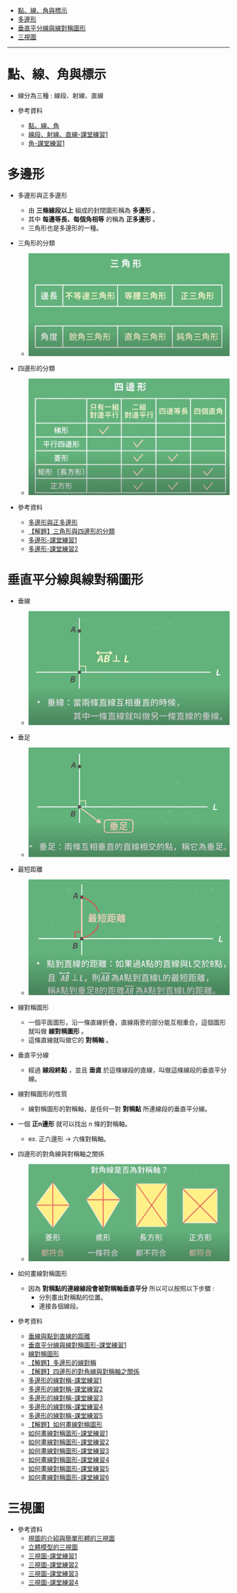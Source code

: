 * [點、線、角與標示](#點、線、角與標示)
* [多邊形](#多邊形)
* [垂直平分線與線對稱圖形](#垂直平分線與線對稱圖形)
* [三視圖](#三視圖)
---

# 點、線、角與標示

- 線分為三種 : 線段、射線、直線

- 參考資料
  - [點、線、角](https://www.youtube.com/watch?v=2ixW-Thfolw "點、線、角")
  - [線段、射線、直線-課堂練習1](https://www.junyiacademy.org/article/f95d261ab458441f94f98b05cb8595c0 "線段、射線、直線-課堂練習1")
  - [角-課堂練習1](https://www.junyiacademy.org/article/58e744774d964fd494985bbc9056d6c3 "角-課堂練習1")

# 多邊形

- 多邊形與正多邊形
	- 由 **三條線段以上** 組成的封閉圖形稱為 **多邊形** 。
	- 其中 **每邊等長、每個角相等** 的稱為 **正多邊形** 。
  - 三角形也是多邊形的一種。

- 三角形的分類
  - ![三角形的分類-康軒版](https://github.com/aquariusCCA/mathematics/blob/main/%E5%88%9D%E4%B8%80%E6%95%B8%E5%AD%B8/%E7%94%9F%E6%B4%BB%E4%B8%AD%E7%9A%84%E5%B9%BE%E4%BD%95/images/%E4%B8%89%E8%A7%92%E5%BD%A2%E7%9A%84%E5%88%86%E9%A1%9E-%E5%BA%B7%E8%BB%92%E7%89%88.png?raw=true "三角形的分類-康軒版")

- 四邊形的分類
  - ![四邊形的分類-康軒版](https://github.com/aquariusCCA/mathematics/blob/main/%E5%88%9D%E4%B8%80%E6%95%B8%E5%AD%B8/%E7%94%9F%E6%B4%BB%E4%B8%AD%E7%9A%84%E5%B9%BE%E4%BD%95/images/%E5%9B%9B%E9%82%8A%E5%BD%A2%E7%9A%84%E5%88%86%E9%A1%9E-%E5%BA%B7%E8%BB%92%E7%89%88.png?raw=true "四邊形的分類-康軒版")

- 參考資料
  - [多邊形與正多邊形](https://www.youtube.com/watch?v=wxGQYZrceAE "多邊形與正多邊形")
  - [【解題】三角形與四邊形的分類](https://www.youtube.com/watch?v=lVerIDeeamY "【解題】三角形與四邊形的分類")
  - [多邊形-課堂練習1](https://www.junyiacademy.org/article/399b99963d824f1b8f804f8b532ffa9e "多邊形-課堂練習1")
  - [多邊形-課堂練習2](https://www.junyiacademy.org/article/bf068be993674da795f13da9d9d4bdbc "多邊形-課堂練習2")

# 垂直平分線與線對稱圖形

- 垂線
  - ![垂線-康軒版](https://github.com/aquariusCCA/mathematics/blob/main/%E5%88%9D%E4%B8%80%E6%95%B8%E5%AD%B8/%E7%94%9F%E6%B4%BB%E4%B8%AD%E7%9A%84%E5%B9%BE%E4%BD%95/images/%E5%9E%82%E7%B7%9A-%E5%BA%B7%E8%BB%92%E7%89%88.png?raw=true "垂線-康軒版")

- 垂足
  - ![垂足-康軒版](https://github.com/aquariusCCA/mathematics/blob/main/%E5%88%9D%E4%B8%80%E6%95%B8%E5%AD%B8/%E7%94%9F%E6%B4%BB%E4%B8%AD%E7%9A%84%E5%B9%BE%E4%BD%95/images/%E5%9E%82%E8%B6%B3-%E5%BA%B7%E8%BB%92%E7%89%88.png?raw=true "垂足-康軒版")

- 最短距離
  - ![最短距離-康軒版](https://github.com/aquariusCCA/mathematics/blob/main/%E5%88%9D%E4%B8%80%E6%95%B8%E5%AD%B8/%E7%94%9F%E6%B4%BB%E4%B8%AD%E7%9A%84%E5%B9%BE%E4%BD%95/images/%E6%9C%80%E7%9F%AD%E8%B7%9D%E9%9B%A2-%E5%BA%B7%E8%BB%92%E7%89%88.png?raw=true "最短距離-康軒版")

- 線對稱圖形
	- 一個平面圖形，沿一條直線折疊，直線兩旁的部分能互相重合，這個圖形就叫做 **線對稱圖形** 。
	- 這條直線就叫做它的 **對稱軸** 。

- 垂直平分線
	- 經過 **線段終點** ，並且 **垂直** 於這條線段的直線，叫做這條線段的垂直平分線。

- 線對稱圖形的性質
	- 線對稱圖形的對稱軸，是任何一對 **對稱點** 所連線段的垂直平分線。

- 一個 **正n邊形** 就可以找出 n 條的對稱軸。
	- ex. 正六邊形 $\to$ 六條對稱軸。

- 四邊形的對角線與對稱軸之關係
  - ![四邊形的對角線與對稱軸之關係-康軒版](https://github.com/aquariusCCA/mathematics/blob/main/%E5%88%9D%E4%B8%80%E6%95%B8%E5%AD%B8/%E7%94%9F%E6%B4%BB%E4%B8%AD%E7%9A%84%E5%B9%BE%E4%BD%95/images/%E5%9B%9B%E9%82%8A%E5%BD%A2%E7%9A%84%E5%B0%8D%E8%A7%92%E7%B7%9A%E8%88%87%E5%B0%8D%E7%A8%B1%E8%BB%B8%E4%B9%8B%E9%97%9C%E4%BF%82-%E5%BA%B7%E8%BB%92%E7%89%88.png?raw=true "四邊形的對角線與對稱軸之關係-康軒版")

- 如何畫線對稱圖形
	- 因為 **對稱點的連線線段會被對稱軸垂直平分** 所以可以按照以下步驟 :
		- 分別畫出對稱點的位置。
		- 連接各個線段。

- 參考資料
  - [垂線與點到直線的距離](https://www.youtube.com/watch?v=qi38YlTXZH8 "垂線與點到直線的距離")
  - [垂直平分線與線對稱圖形-課堂練習1](https://www.junyiacademy.org/article/766e077d95d447aaa31a63bd4dd83e1d "垂直平分線與線對稱圖形-課堂練習1")
  - [線對稱圖形](https://youtu.be/gBIQHJMoZp4 "線對稱圖形")
  - [【解題】多邊形的線對稱](https://www.youtube.com/watch?v=pobMNvpnaAM "【解題】多邊形的線對稱")
  - [【解題】四邊形的對角線與對稱軸之關係](https://www.youtube.com/watch?v=2RxGRbsYjzA "【解題】四邊形的對角線與對稱軸之關係")
  - [多邊形的線對稱-課堂練習1](https://www.junyiacademy.org/article/92e6e7ad04f242f9a7cafc4b4ad89086 "多邊形的線對稱-課堂練習1")
  - [多邊形的線對稱-課堂練習2](https://www.junyiacademy.org/article/04c0d66cd53346c59aa95674c8015858 "多邊形的線對稱-課堂練習2")
  - [多邊形的線對稱-課堂練習3](https://www.junyiacademy.org/article/0452a86a947b4f15a754c10897a89773 "多邊形的線對稱-課堂練習3")
  - [多邊形的線對稱-課堂練習4](https://www.junyiacademy.org/article/4ea7fc0c8b7d463d8be690ac24b115cb "多邊形的線對稱-課堂練習4")
  - [多邊形的線對稱-課堂練習5](https://www.junyiacademy.org/article/61ee12353f754b31ae240f1fcc362c77 "多邊形的線對稱-課堂練習5")
  - [【解題】如何畫線對稱圖形](https://www.youtube.com/watch?v=UXTlVLOpbXs "【解題】如何畫線對稱圖形")
  - [如何畫線對稱圖形-課堂練習1](https://www.junyiacademy.org/article/e3b1f1debf47417b95705ccc84d566e0 "如何畫線對稱圖形-課堂練習1")
  - [如何畫線對稱圖形-課堂練習2](https://www.junyiacademy.org/article/5c509fcd3677455abea4ec2ebdfe24e9 "如何畫線對稱圖形-課堂練習2")
  - [如何畫線對稱圖形-課堂練習3](https://www.junyiacademy.org/article/eff6be4e426340b5b073a854b6aafcf6 "如何畫線對稱圖形-課堂練習3")
  - [如何畫線對稱圖形-課堂練習4](https://www.junyiacademy.org/article/b07b9c23b060479dbb7c3f09b8cb5bad "如何畫線對稱圖形-課堂練習4")
  - [如何畫線對稱圖形-課堂練習5](https://www.junyiacademy.org/article/f1b0e08f5f8f4cef9f48f725dbf2f40f "如何畫線對稱圖形-課堂練習5")
  - [如何畫線對稱圖形-課堂練習6](https://www.junyiacademy.org/article/45445e1c1960478aaf5cc0f3e61509d3 "如何畫線對稱圖形-課堂練習6")

# 三視圖

- 參考資料
  - [視圖的介紹與簡單形體的三視圖](https://www.youtube.com/watch?v=YMwHESONRNY "視圖的介紹與簡單形體的三視圖")
  - [立體模型的三視圖](https://www.youtube.com/watch?v=2cdl9_wzZCk "立體模型的三視圖")
  - [三視圖-課堂練習1](https://www.junyiacademy.org/article/12218e627cef4b6eadcfe4deb5405663 "三視圖-課堂練習1")
  - [三視圖-課堂練習2](https://www.junyiacademy.org/article/e80cdea8f67148bdb1f2183d47e297a2 "三視圖-課堂練習2")
  - [三視圖-課堂練習3](https://www.junyiacademy.org/article/1b796fbda4134d019c0c5e2f308f5313 "三視圖-課堂練習3")
  - [三視圖-課堂練習4](https://www.junyiacademy.org/article/0975e810847e4ed295667a66630a8399 "三視圖-課堂練習4")
